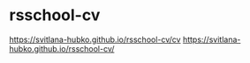 # rsschool-cv
https://svitlana-hubko.github.io/rsschool-cv/cv
https://svitlana-hubko.github.io/rsschool-cv/
